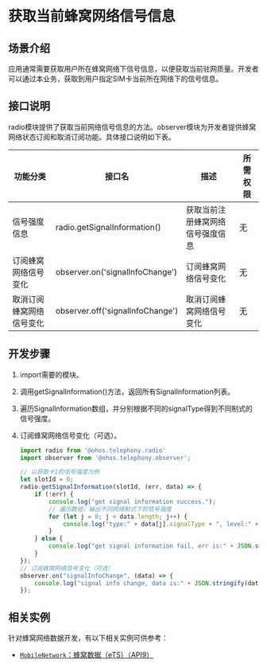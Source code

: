 # 获取当前蜂窝网络信号信息


## 场景介绍

应用通常需要获取用户所在蜂窝网络下信号信息，以便获取当前驻网质量。开发者可以通过本业务，获取到用户指定SIM卡当前所在网络下的信号信息。


## 接口说明

radio模块提供了获取当前网络信号信息的方法。observer模块为开发者提供蜂窝网络状态订阅和取消订阅功能。具体接口说明如下表。

| 功能分类 | 接口名 | 描述 | 所需权限 |
| -------- | -------- | -------- | -------- |
| 信号强度信息 | radio.getSignalInformation​​() | 获取当前注册蜂窝网络信号强度信息 | 无 |
| 订阅蜂窝网络信号变化 | observer.on('signalInfoChange') | 订阅蜂窝网络信号变化 | 无 |
| 取消订阅蜂窝网络信号变化 | observer.off('signalInfoChange') | 取消订阅蜂窝网络信号变化 | 无 |


## 开发步骤

1. import需要的模块。

2. 调用getSignalInformation()方法，返回所有SignalInformation列表。

3. 遍历SignalInformation数组，并分别根据不同的signalType得到不同制式的信号强度。

4. 订阅蜂窝网络信号变化（可选）。
   
   ```js
   import radio from '@ohos.telephony.radio'
   import observer from '@ohos.telephony.observer';
   
   // 以获取卡1的信号强度为例
   let slotId = 0;
   radio.getSignalInformation(slotId, (err, data) => {
       if (!err) {
           console.log("get signal information success.");
           // 遍历数组，输出不同网络制式下的信号强度
           for (let j = 0; j < data.length; j++) {
               console.log("type:" + data[j].signalType + ", level:" + data[j].signalLevel);
           }
       } else {
           console.log("get signal information fail, err is:" + JSON.stringify(err));
       }
   });
   // 订阅蜂窝网络信号变化（可选）
   observer.on("signalInfoChange", (data) => {
       console.log("signal info change, data is:" + JSON.stringify(data));
   });
   ```

## 相关实例

针对蜂窝网络数据开发，有以下相关实例可供参考：
- [`MobileNetwork`：蜂窝数据（eTS）（API9）](https://gitee.com/openharmony/app_samples/tree/master/Telephony/MobileNetwork)